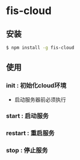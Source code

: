 # fis-cloud

## 安装

```sh
$ npm install -g fis-cloud
```

## 使用


### init : 初始化cloud环境

* 启动服务器前必须执行

### start : 启动服务

### restart : 重启服务

### stop : 停止服务

